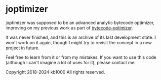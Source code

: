 # joptimizer
joptimizer was supposed to be an advanced analytic bytecode optimizer, improving on my previous work as part of [bytecode-optimizer](https://github.com/kb-1000/bytecode-optimizer).

It was never finished, and this is an archive of its last development state.
I won't work on it again, though I might try to revisit the concept in a new project in future.

Feel free to learn from it or from my mistakes. If you want to use this code (although I can't imagine a lot of uses for it), please contact me.

Copyright 2018-2024 kb1000
All rights reserved.

